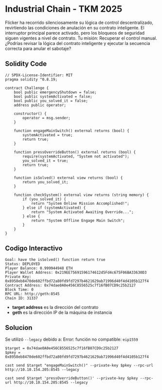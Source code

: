 # Industrial Chain - TKM 2025
Flicker ha recorrido silenciosamente su lógica de control descentralizado, revirtiendo las condiciones de anulación en su contrato inteligente. El interruptor principal parece activado, pero los bloqueos de seguridad siguen vigentes a nivel de contrato. Tu misión: Recuperar el control manual. ¿Podrías revisar la lógica del contrato inteligente y ejecutar la secuencia correcta para anular el sabotaje?

## Solidity Code
```solidity
// SPDX-License-Identifier: MIT
pragma solidity ^0.8.19;

contract Challenge {
	bool public emergencyShutdown = false;
	bool public systemActivated = false;
	bool public you_solved_it = false;
	address public operator;
	
	constructor() {
		operator = msg.sender;
	}

	function engageMainSwitch() external returns (bool) {
		systemActivated = true;
		return true;
	}
	
	function pressOverrideButton() external returns (bool) {
		require(systemActivated, "System not activated");
		you_solved_it = true;
		return true;
	}
	
	function isSolved() external view returns (bool) {
		return you_solved_it;
	}
	
	function checkSystem() external view returns (string memory) {
		if (you_solved_it) {
			return "System Online Mission Accomplished!";
		} else if (systemActivated) {
			return "System Activated Awaiting Override...";
		} else {
			return "System Offline Engage Main Switch";
		}
	}
}
```

## Codigo Interactivo

```
Goal: have the isSolved() function return true
Status: DEPLOYED
Player Balance: 0.999944948 ETH
Player Wallet Address: 0x219EE75691596174612d5Fd4c675F06BA33630D3
Private Key: 0x8958eb8470de602ffbd72a80fd9fd7297b4621629ab71996d40f4d4105b127f4
Contract Address: 0x74dae0A0e456C8556525c7f16fB07CD9c25b2127
Block Time: 0
RPC URL: http://geth:8545
Chain ID: 31337
```

- **target address** es la dirección del contrato
- **geth** es la dirección IP de la máquina de instancia

## Solucion
Se utilizó `--legacy` debido a: Error: función no compatible: `eip1559`

```
$target = 0x74dae0A0e456C8556525c7f16fB07CD9c25b2127
$pkey = 0x8958eb8470de602ffbd72a80fd9fd7297b4621629ab71996d40f4d4105b127f4

cast send $target "engageMainSwitch()" --private-key $pkey --rpc-url http://10.10.154.205:8545 --legacy

cast send $target 'pressOverrideButton()' --private-key $pkey --rpc-url http://10.10.154.205:8545 --legacy
```
